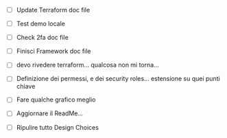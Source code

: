 - [ ] Update Terraform doc file
- [ ] Test demo locale
- [ ] Check 2fa doc file
- [ ] Finisci Framework doc file
- [ ] devo rivedere terraform... qualcosa non mi torna...
- [ ] Definizione dei permessi, e dei security roles... estensione su quei punti chiave
- [ ] Fare qualche grafico meglio
- [ ] Aggiornare il ReadMe...




- [ ] Ripulire tutto Design Choices